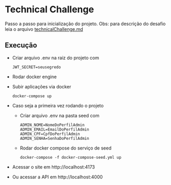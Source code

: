 # Technical Challenge
  Passo a passo para inicialização do projeto.
  Obs: para descrição do desafio leia o arquivo [technicalChallenge.md](./technicalChallenge.md)

## Execução
- Criar arquivo .env na raiz do projeto com 
  ```
  JWT_SECRET=seusegredo
  ```

- Rodar docker engine

- Subir aplicações via docker
  ```
  docker-compose up
  ```
  
- Caso seja a primeira vez rodando o projeto
  - Criar arquivo .env na pasta seed com
    ```
    ADMIN_NOME=NomeDoPerfilAdmin
    ADMIN_EMAIL=EmailDoPerfilAdmin
    ADMIN_CPF=CpfDoPerfilAdmin
    ADMIN_SENHA=SenhaDoPerfilAdmin
    ```
  - Rodar docker compose do serviço de seed
    ```
    docker-compose -f docker-compose-seed.yml up
    ```

- Acessar o site em http://localhost:4173
- Ou acessar a API em http://localhost:4000